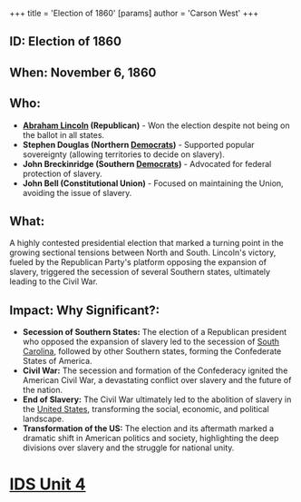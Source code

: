 +++
 title = 'Election of 1860'
[params]
	author = 'Carson West'
+++
## ID: Election of 1860

## When: November 6, 1860

## Who:
* **[Abraham Lincoln](./../abraham-lincoln/) (Republican)** -  Won the election despite not being on the ballot in all states.
* **Stephen Douglas (Northern [Democrats](./../democrats/))** - Supported popular sovereignty (allowing territories to decide on slavery). 
* **John Breckinridge (Southern [Democrats](./../democrats/))** - Advocated for federal protection of slavery.
* **John Bell (Constitutional Union)** - Focused on maintaining the Union, avoiding the issue of slavery.

## What:
A highly contested presidential election that marked a turning point in the growing sectional tensions between North and South. Lincoln's victory, fueled by the Republican Party's platform opposing the expansion of slavery, triggered the secession of several Southern states, ultimately leading to the Civil War.

## Impact: Why Significant?:
* **Secession of Southern States:** The election of a Republican president who opposed the expansion of slavery led to the secession of [South Carolina](./../south-carolina/), followed by other Southern states, forming the Confederate States of America.
* **Civil War:**  The secession and formation of the Confederacy ignited the American Civil War, a devastating conflict over slavery and the future of the nation.
* **End of Slavery:** The Civil War ultimately led to the abolition of slavery in the [United States](./../united-states/), transforming the social, economic, and political landscape.
* **Transformation of the US:** The election and its aftermath marked a dramatic shift in American politics and society, highlighting the deep divisions over slavery and the struggle for national unity. 

# [IDS Unit 4](./../ids-unit-4/)